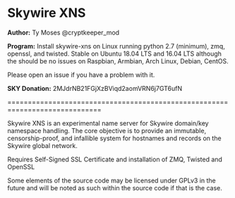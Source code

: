 # Skywire XNS
**Author:** Ty Moses @cryptkeeper_mod

**Program:**
Install skywire-xns on Linux running python 2.7 (minimum), zmq, openssl, 
and twisted. Stable on Ubuntu 18.04 LTS and 16.04 LTS 
although the should be no issues on Raspbian, Armbian, 
Arch Linux, Debian, CentOS. 

Please open an issue if you have a problem with it.

**SKY Donation:** 2MJdrNB21FGjXzBViqd2aomVRN6j7GT6ufN

=============================================================================


Skywire XNS is an experimental name server for Skywire domain/key namespace handling.
The core objective is to provide an immutable, censorship-proof, and infallible
system for hostnames and records on the Skywire global network.

Requires Self-Signed SSL Certificate and installation of ZMQ, Twisted and OpenSSL


Some elements of the source code may be licensed under
GPLv3 in the future and will be noted as such within 
the source code if that is the case.

